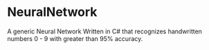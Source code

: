 # NeuralNetwork
A generic Neural Network Written in C# that recognizes handwritten numbers 0 - 9 with greater than 95% accuracy.

